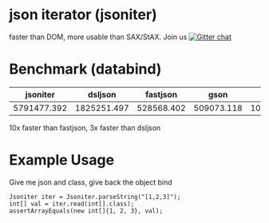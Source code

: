 # json iterator (jsoniter)

faster than DOM, more usable than SAX/StAX. Join us [![Gitter chat](https://badges.gitter.im/gitterHQ/gitter.png)](https://gitter.im/json-iterator/Lobby)

# Benchmark (databind)

| jsoniter    | dsljson     | fastjson   | gson       | jackson     |
| ---         | ---         | ---        | ---        | ---         |
| 5791477.392 | 1825251.497 | 528568.402 | 509073.118 | 1002068.202 |

10x faster than fastjson, 3x faster than dsljson

# Example Usage

Give me json and class, give back the object bind

```
Jsoniter iter = Jsoniter.parseString("[1,2,3]");
int[] val = iter.read(int[].class);
assertArrayEquals(new int[]{1, 2, 3}, val);
```